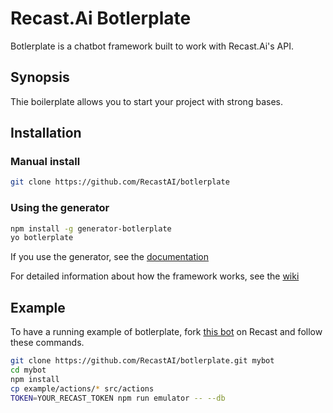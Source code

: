 # Recast.Ai Botlerplate

Botlerplate is a chatbot framework built to work with Recast.Ai's API.

## Synopsis

Thie boilerplate allows you to start your project with strong bases.

## Installation

### Manual install

```bash
git clone https://github.com/RecastAI/botlerplate
```

### Using the generator

```bash
npm install -g generator-botlerplate
yo botlerplate
```
If you use the generator, see the [documentation](https://github.com/RecastAI/generator-botlerplate)


For detailed information about how the framework works, see the [wiki](https://github.com/RecastAI/botlerplate/wiki)

## Example

To have a running example of botlerplate, fork [this bot](https://recast.ai/ftriquet/meeting-room-bot) on Recast and follow these commands.

```bash
git clone https://github.com/RecastAI/botlerplate.git mybot
cd mybot
npm install
cp example/actions/* src/actions
TOKEN=YOUR_RECAST_TOKEN npm run emulator -- --db
```
